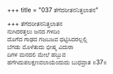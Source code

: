 +++
title = "037 ತೆಗೆದರೀತನನಿತ್ತಲಾತನ"

+++
ತೆಗೆದರೀತನನಿತ್ತಲಾತನ  
ನುಗಿದರತ್ತಲು ಜನದ ಗಳದಿಂ  
ದೊಗೆದ ಗಾಢದ ಗಜಬಜವ ಧಟ್ಟಿಸಿದರಲ್ಲಲ್ಲಿ  
ಬೆಗಡು ಮೊಳೆತುದು ಭೀಷ್ಮ ವಿದುರಾ  
ದಿಗಳ ಮನದಲಿ ಮೇಲೆ ಹಬ್ಬುವ  
ಹಗೆಗಿದುಪಲಕ್ಷಣವಲಾಯೆಂದುದು ಬುಧವ್ರಾತ      ॥37॥